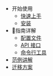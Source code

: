 - 开始使用
  - [快速上手](quickstart.md)
  - [安装](install.md)
- 指南详解
  - [配置文件](configuration.md)
  - [API 接口](api.md)
  - [命令行工具](cli.md)
- [范例讲解](examples.md)
- [迁移方案](migrate.md)
